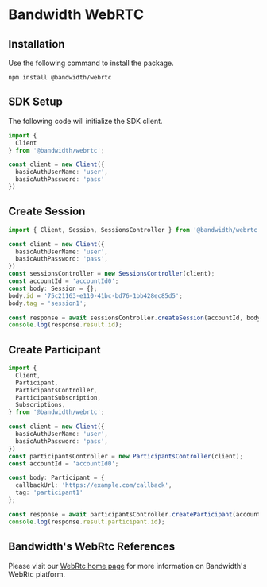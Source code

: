 # Bandwidth WebRTC

## Installation

Use the following command to install the package.

```
npm install @bandwidth/webrtc
```

## SDK Setup

The following code will initialize the SDK client.

```typescript
import {
  Client
} from '@bandwidth/webrtc';

const client = new Client({
  basicAuthUserName: 'user',
  basicAuthPassword: 'pass'
})
```

## Create Session

```typescript
import { Client, Session, SessionsController } from '@bandwidth/webrtc';

const client = new Client({
  basicAuthUserName: 'user',
  basicAuthPassword: 'pass',
})
const sessionsController = new SessionsController(client);
const accountId = 'accountId0';
const body: Session = {};
body.id = '75c21163-e110-41bc-bd76-1bb428ec85d5';
body.tag = 'session1';

const response = await sessionsController.createSession(accountId, body);
console.log(response.result.id);
```

## Create Participant

```typescript
import {
  Client,
  Participant,
  ParticipantsController,
  ParticipantSubscription,
  Subscriptions,
} from '@bandwidth/webrtc';

const client = new Client({
  basicAuthUserName: 'user',
  basicAuthPassword: 'pass',
})
const participantsController = new ParticipantsController(client);
const accountId = 'accountId0';

const body: Participant = {
  callbackUrl: 'https://example.com/callback',
  tag: 'participant1'
};

const response = await participantsController.createParticipant(accountId, body);
console.log(response.result.participant.id);
```

## Bandwidth's WebRtc References

Please visit our [WebRtc home page](https://dev.bandwidth.com/webrtc/about.html) for more information on Bandwidth's WebRtc platform.
